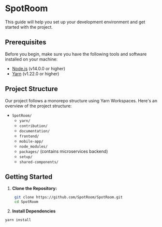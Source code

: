 # SpotRoom

This guide will help you set up your development environment and get started with the project.

## Prerequisites

Before you begin, make sure you have the following tools and software installed on your machine:

- [Node.js](https://nodejs.org/) (v14.0.0 or higher)
- [Yarn](https://yarnpkg.com/) (v1.22.0 or higher)

## Project Structure

Our project follows a monorepo structure using Yarn Workspaces. Here's an overview of the project structure:

- `SpotRoom/`
  - `yarn/`
  - `contribution/`
  - `documentation/`
  - `frontend/`
  - `mobile-app/`
  - `node_modules/`
  - `packages/` (contains microservices backend)
  - `setup/`
  - `shared-components/`

## Getting Started

1. **Clone the Repository:**
   ```bash
    git clone https://github.com/SpotRoom/SpotRoom.git
    cd SpotRoom
   ```
2. **Install Dependencies**

```bash
yarn install
```
